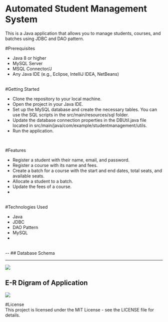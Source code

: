# Automated Student Management System
This is a Java application that allows you to manage students, courses, and batches using JDBC and DAO pattern.

#Prerequisites
<br>
- Java 8 or higher
- MySQL Server
- MSQL Connector/J
- Any Java IDE (e.g., Eclipse, IntelliJ IDEA, NetBeans)
<br>
#Getting Started
<br>

- Clone the repository to your local machine.
- Open the project in your Java IDE.
- Set up the MySQL database and create the necessary tables. You can use the SQL scripts in the src/main/resources/sql folder.
- Update the database connection properties in the DBUtil.java file located in src/main/java/com/example/studentmanagement/utils.
- Run the application.
<br>

#Features
<br>

- Register a student with their name, email, and password.
- Register a course with its name and fees.
- Create a batch for a course with the start and end dates, total seats, and available seats.
- Allocate a student to a batch.
- Update the fees of a course.
- 
<br>
#Technologies Used
<br>

- Java
- JDBC
- DAO Pattern
- MySQL
- 
<br>
--
##  Database Schema 

---

<a href='https://www.linkpicture.com/view.php?img=LPic64097d93a56d996230973'><img src='https://www.linkpicture.com/q/Stusent_registration_system_flow_chart.jpg' type='image'></a>


## E-R Digram of Application 
<a href='https://www.linkpicture.com/view.php?img=LPic6408dff7489781872951077'><img src='https://www.linkpicture.com/q/Student_Registration_Portal_Database_Digram_page-00012.jpg' type='image'></a>

<!-- <a href="https://docs.google.com/presentation/d/1RYZl2LMi145-N6QlpuCRUKROo7vEhpJO/edit?usp=sharing&ouid=115573521711169005136&rtpof=true&sd=true">**PPT Link** </a> -->

#License
<br>
This project is licensed under the MIT License - see the LICENSE file for details.
